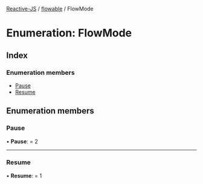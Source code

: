 [Reactive-JS](../README.md) / [flowable](../modules/flowable.md) / FlowMode

# Enumeration: FlowMode

## Index

### Enumeration members

* [Pause](flowable.flowmode.md#pause)
* [Resume](flowable.flowmode.md#resume)

## Enumeration members

### Pause

• **Pause**: = 2

___

### Resume

• **Resume**: = 1
